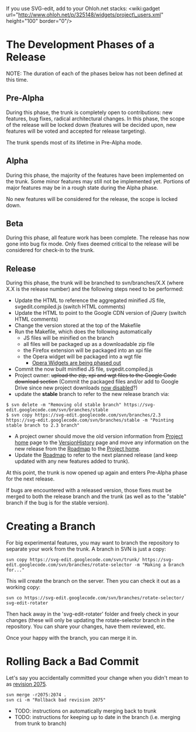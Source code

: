 If you use SVG-edit, add to your Ohloh.net stacks:
&lt;wiki:gadget url="http://www.ohloh.net/p/325148/widgets/project\_users.xml" height="100" border="0"/&gt;



# The Development Phases of a Release #

NOTE: The duration of each of the phases below has not been defined at this time.

## Pre-Alpha ##

During this phase, the trunk is completely open to contributions:  new features, bug fixes, radical architectural changes.  In this phase, the scope of the release will be locked down (features will be decided upon, new features will be voted and accepted for release targeting).

The trunk spends most of its lifetime in Pre-Alpha mode.

## Alpha ##

During this phase, the majority of the features have been implemented on the trunk.  Some minor features may still not be implemented yet.  Portions of major features may be in a rough state during the Alpha phase.

No new features will be considered for the release, the scope is locked down.

## Beta ##

During this phase, all feature work has been complete.  The release has now gone into bug fix mode.  Only fixes deemed critical to the release will be considered for check-in to the trunk.

## Release ##

During this phase, the trunk will be branched to svn/branches/X.X (where X.X is the release number) and the following steps need to be performed:

  * Update the HTML to reference the aggregated minified JS file, svgedit.compiled.js (switch HTML comments)
  * Update the HTML to point to the Google CDN version of jQuery (switch HTML comments)
  * Change the version stored at the top of the Makefile
  * Run the Makefile, which does the following automatically
    * JS files will be minified on the branch
    * all files will be packaged up as a downloadable zip file
    * the Firefox extension will be packaged into an xpi file
    * the Opera widget will be packaged into a wgt file
      * [Opera Widgets are being phased out](http://my.opera.com/addons/blog/2012/04/24/sunsetting-unite-and-widgets)
  * Commit the now built minified JS file, svgedit.compiled.js
  * Project owner: ~~upload the zip, xpi and wgt files to the Google Code download section~~ (Commit the packaged files and/or add to Google Drive since new project downloads [now disabled](http://google-opensource.blogspot.hk/2013/05/a-change-to-google-code-download-service.html)?)
  * update the **stable** branch to refer to the new release branch via:
```
$ svn delete -m "Removing old stable branch" https://svg-edit.googlecode.com/svn/branches/stable
$ svn copy https://svg-edit.googlecode.com/svn/branches/2.3 https://svg-edit.googlecode.com/svn/branches/stable -m "Pointing stable branch to 2.3 branch"
```
  * A project owner should move the old version information from [Project home](https://code.google.com/p/svg-edit/) page to the [VersionHistory](VersionHistory.md) page and move any information on the new release from the [Roadmap](Roadmap.md) to the [Project home](https://code.google.com/p/svg-edit/).
  * Update the [Roadmap](Roadmap.md) to refer to the next planned release (and keep updated with any new features added to trunk).

At this point, the trunk is now opened up again and enters Pre-Alpha phase for the next release.

If bugs are encountered with a released version, those fixes must be merged to both the release branch and the trunk (as well as to the "stable" branch if the bug is for the stable version).

# Creating a Branch #

For big experimental features, you may want to branch the repository to separate your work from the trunk.  A branch in SVN is just a copy:

```
svn copy https://svg-edit.googlecode.com/svn/trunk/ https://svg-edit.googlecode.com/svn/branches/rotate-selector -m "Making a branch for..."
```

This will create the branch on the server.  Then you can check it out as a working copy:

```
svn co https://svg-edit.googlecode.com/svn/branches/rotate-selector/ svg-edit-rotater
```

Then hack away in the 'svg-edit-rotater' folder and freely check in your changes (these will only be updating the rotate-selector branch in the repository.  You can share your changes, have them reviewed, etc.

Once your happy with the branch, you can merge it in.

# Rolling Back a Bad Commit #

Let's say you accidentally committed your change when you didn't mean to as [revision 2075](https://code.google.com/p/svg-edit/source/detail?r=2075).

```
svn merge -r2075:2074 .
svn ci -m "Rollback bad revision 2075"
```


  * TODO: instructions on automatically merging back to trunk
  * TODO: instructions for keeping up to date in the branch (i.e. merging from trunk to branch)